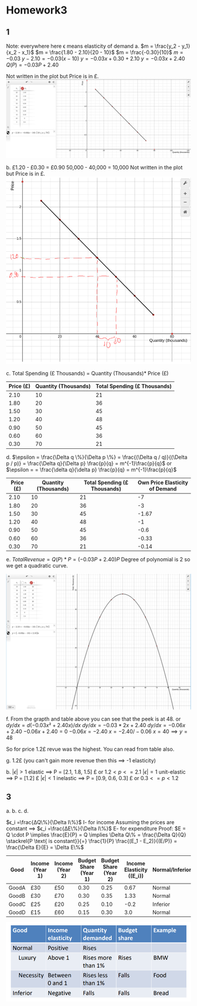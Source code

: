 # Homework3
## 1
Note: everywhere here ϵ means elasticity of demand
a.
$m = \frac{y_2 - y_1}{x_2 - x_1}$
$m = \frac{1.80 - 2.10}{20 - 10}$
$m = \frac{-0.30}{10}$
$m = -0.03$
$y - 2.10 = -0.03(x - 10)$
$y = -0.03x + 0.30 + 2.10$
$y = -0.03x + 2.40$
$Q(P) = -0.03P + 2.40$

Not written in the plot but Price is in £.
![Plot3](img/Plot3.png)

b.
£1.20 - £0.30 = £0.90
50,000 - 40,000 = 10,000
Not written in the plot but Price is in £.
![image_2025-03-07-05-00-57](img/image_2025-03-07-05-00-57.png)

c.
Total Spending (£ Thousands) = Quantity (Thousands)* Price (£) 

| Price (£) | Quantity (Thousands) | Total Spending (£ Thousands) |
|-----------|----------------------|--------------------------------|
| 2.10      | 10                   | 21                             |
| 1.80      | 20                   | 36                             |
| 1.50      | 30                   | 45                             |
| 1.20      | 40                   | 48                             |
| 0.90      | 50                   | 45                             |
| 0.60      | 60                   | 36                             |
| 0.30      | 70                   | 21                             |

d.
$\epsilon = \frac{\Delta q \%}{\Delta p \%} = \frac{(\Delta q / q)}{(\Delta p / p)} = \frac{\Delta q}{\Delta p} \frac{p}{q} = m^{-1}\frac{p}{q}$
or
$\epsilon = = \frac{\delta q}{\delta p} \frac{p}{q} = m^{-1}\frac{p}{q}$

| Price (£) | Quantity (Thousands) | Total Spending (£ Thousands) |  Own Price Elasticity of Demand |
|-----------|----------------------|--------------------------------|---------------------------|
| 2.10      | 10                   | 21                             | -7                          |
| 1.80      | 20                   | 36                             | -3                          |
| 1.50      | 30                   | 45                             | -1.67                       |
| 1.20      | 40                   | 48                             | -1                          |
| 0.90      | 50                   | 45                             | -0.6                        |
| 0.60      | 60                   | 36                             | -0.33                       |
| 0.30      | 70                   | 21                             | -0.14                       |

e.
$Total Revenue = Q(P)*P = (-0.03P + 2.40)P$
Degree of polynomial is 2 so we get a quadratic curve.

![image_2025-03-07-06-04-33](img/image_2025-03-07-06-04-33.png)

f.
From the grapth and table above you can see that the peek is at 48.
or
$dy/dx = d(-0.03x² + 2.40x) / dx$
$dy/dx = -0.03 * 2x + 2.40$
$dy/dx = -0.06x + 2.40$
$-0.06x + 2.40 = 0$
$-0.06x = -2.40$
$x = -2.40 / -0.06$
$x = 40 ⟹ y = 48$

So for price 1.2£ revue was the highest. You can read from table also.

g.
1.2£ (you can't gain more revenue then this ⟹ -1 elasticity)

b.
$|ϵ|>1$ elastic ⟹ P = [2.1, 1.8, 1.5] £  or  $1.2 < p <= 2.1$
$|ϵ|=1$ unit-elastic ⟹ P = [1.2] £ 
$|ϵ|<1$ inelastic ⟹ P = [0.9, 0.6, 0.3] £ or $0.3 <= p < 1.2$

## 3
a. b. c. d.

$ϵ_i =\frac{ΔQ\%}{\Delta I\%}$ I- for income
Assuming the prices are constant ⟹ 
$ϵ_i =\frac{ΔE\%}{\Delta I\%}$ E- for expenditure
Proof:
$E = Q \cdot P \implies \frac{E}{P} = Q \implies \Delta Q\% = \frac{\Delta Q}{Q} \stackrel{P \text{ is constant}}{=} \frac{1}{P} \frac{(E_1 - E_2)}{(E/P)} = \frac{\Delta E}{E} = \Delta E\%$

| Good  | Income (Year 1) | Income (Year 2) | Budget Share (Year 1) | Budget Share (Year 2) | Income Elasticity (\(E_i\)) | Normal/Inferior | Luxury/Necessity |  
|-------|------------------|------------------|------------------------|-------------------------|-----------------------------|------------------|-------------------|  
| GoodA | £30             | £50             | 0.30                   | 0.25                    | 0.67                        | Normal           | Necessity         |  
| GoodB | £30             | £70             | 0.30                   | 0.35                    | 1.33                        | Normal           | Luxury            |  
| GoodC | £25             | £20             | 0.25                   | 0.10                    | -0.2                        | Inferior         | Neither           |  
| GoodD | £15             | £60             | 0.15                   | 0.30                    | 3.0                         | Normal           | Luxury            |  

![image_2025-03-07-06-56-12](img/image_2025-03-07-06-56-12.png)
